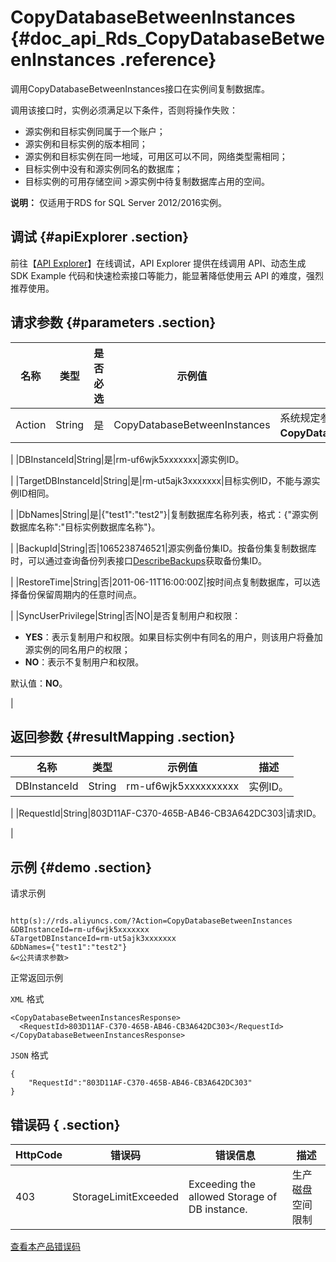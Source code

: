 # CopyDatabaseBetweenInstances {#doc_api_Rds_CopyDatabaseBetweenInstances .reference}

调用CopyDatabaseBetweenInstances接口在实例间复制数据库。

调用该接口时，实例必须满足以下条件，否则将操作失败：

-   源实例和目标实例同属于一个账户；
-   源实例和目标实例的版本相同；
-   源实例和目标实例在同一地域，可用区可以不同，网络类型需相同；
-   目标实例中没有和源实例同名的数据库；
-   目标实例的可用存储空间 \>源实例中待复制数据库占用的空间。

**说明：** 仅适用于RDS for SQL Server 2012/2016实例。


## 调试 {#apiExplorer .section}

前往【[API Explorer](https://api.aliyun.com/#product=Rds&api=CopyDatabaseBetweenInstances)】在线调试，API Explorer 提供在线调用 API、动态生成 SDK Example 代码和快速检索接口等能力，能显著降低使用云 API 的难度，强烈推荐使用。

## 请求参数 {#parameters .section}

|名称|类型|是否必选|示例值|描述|
|--|--|----|---|--|
|Action|String|是|CopyDatabaseBetweenInstances|系统规定参数，取值为**CopyDatabaseBetweenInstances**。

 |
|DBInstanceId|String|是|rm-uf6wjk5xxxxxxx|源实例ID。

 |
|TargetDBInstanceId|String|是|rm-ut5ajk3xxxxxxx|目标实例ID，不能与源实例ID相同。

 |
|DbNames|String|是|\{"test1":"test2"\}|复制数据库名称列表，格式：\{"源实例数据库名称":"目标实例数据库名称"\}。

 |
|BackupId|String|否|1065238746521|源实例备份集ID。按备份集复制数据库时，可以通过查询备份列表接口[DescribeBackups](~~26273~~)获取备份集ID。

 |
|RestoreTime|String|否|2011-06-11T16:00:00Z|按时间点复制数据库，可以选择备份保留周期内的任意时间点。

 |
|SyncUserPrivilege|String|否|NO|是否复制用户和权限：

 -   **YES**：表示复制用户和权限。如果目标实例中有同名的用户，则该用户将叠加源实例的同名用户的权限；
-   **NO**：表示不复制用户和权限。

 默认值：**NO**。

 |

## 返回参数 {#resultMapping .section}

|名称|类型|示例值|描述|
|--|--|---|--|
|DBInstanceId|String|rm-uf6wjk5xxxxxxxxxx|实例ID。

 |
|RequestId|String|803D11AF-C370-465B-AB46-CB3A642DC303|请求ID。

 |

## 示例 {#demo .section}

请求示例

``` {#request_demo}

http(s)://rds.aliyuncs.com/?Action=CopyDatabaseBetweenInstances
&DBInstanceId=rm-uf6wjk5xxxxxxx
&TargetDBInstanceId=rm-ut5ajk3xxxxxxx
&DbNames={"test1":"test2"}
&<公共请求参数>

```

正常返回示例

`XML` 格式

``` {#xml_return_success_demo}
<CopyDatabaseBetweenInstancesResponse>
  <RequestId>803D11AF-C370-465B-AB46-CB3A642DC303</RequestId>
</CopyDatabaseBetweenInstancesResponse>

```

`JSON` 格式

``` {#json_return_success_demo}
{
	"RequestId":"803D11AF-C370-465B-AB46-CB3A642DC303"
}
```

## 错误码 { .section}

|HttpCode|错误码|错误信息|描述|
|--------|---|----|--|
|403|StorageLimitExceeded|Exceeding the allowed Storage of DB instance.|生产磁盘空间限制|

[查看本产品错误码](https://error-center.aliyun.com/status/product/Rds)

